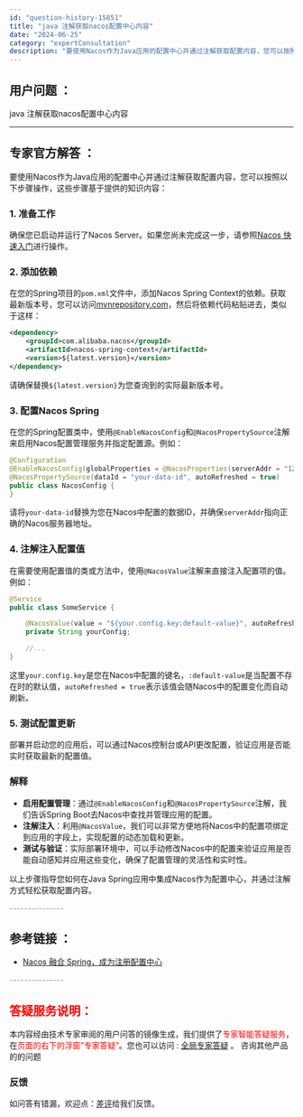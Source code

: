 ```yaml
---
id: "question-history-15851"
title: "java 注解获取nacos配置中心内容"
date: "2024-06-25"
category: "expertConsultation"
description: "要使用Nacos作为Java应用的配置中心并通过注解获取配置内容，您可以按照以下步骤操作，这些步骤基于提供的知识内容：### 1. 准备工作确保您已启动并运行了Nacos Server。如果您尚未完成这一步，请参照[Nacos 快速入门](../quickstart/quick-start.md)进"
---
```


## 用户问题 ： 
 java 注解获取nacos配置中心内容  

---------------
## 专家官方解答 ：

要使用Nacos作为Java应用的配置中心并通过注解获取配置内容，您可以按照以下步骤操作，这些步骤基于提供的知识内容：

### 1. 准备工作
确保您已启动并运行了Nacos Server。如果您尚未完成这一步，请参照[Nacos 快速入门](../quickstart/quick-start.md)进行操作。

### 2. 添加依赖
在您的Spring项目的`pom.xml`文件中，添加Nacos Spring Context的依赖。获取最新版本号，您可以访问[mvnrepository.com](https://mvnrepository.com/artifact/com.alibaba.nacos/nacos-spring-context)，然后将依赖代码粘贴进去，类似于这样：

```xml
<dependency>
    <groupId>com.alibaba.nacos</groupId>
    <artifactId>nacos-spring-context</artifactId>
    <version>${latest.version}</version>
</dependency>
```

请确保替换`${latest.version}`为您查询到的实际最新版本号。

### 3. 配置Nacos Spring
在您的Spring配置类中，使用`@EnableNacosConfig`和`@NacosPropertySource`注解来启用Nacos配置管理服务并指定配置源。例如：

```java
@Configuration
@EnableNacosConfig(globalProperties = @NacosProperties(serverAddr = "127.0.0.1:8848"))
@NacosPropertySource(dataId = "your-data-id", autoRefreshed = true)
public class NacosConfig {
}
```
请将`your-data-id`替换为您在Nacos中配置的数据ID，并确保`serverAddr`指向正确的Nacos服务器地址。

### 4. 注解注入配置值
在需要使用配置值的类或方法中，使用`@NacosValue`注解来直接注入配置项的值。例如：

```java
@Service
public class SomeService {

    @NacosValue(value = "${your.config.key:default-value}", autoRefreshed = true)
    private String yourConfig;

    //...
}
```
这里`your.config.key`是您在Nacos中配置的键名，`:default-value`是当配置不存在时的默认值，`autoRefreshed = true`表示该值会随Nacos中的配置变化而自动刷新。

### 5. 测试配置更新
部署并启动您的应用后，可以通过Nacos控制台或API更改配置，验证应用是否能实时获取最新的配置值。

### 解释
- **启用配置管理**：通过`@EnableNacosConfig`和`@NacosPropertySource`注解，我们告诉Spring Boot去Nacos中查找并管理应用的配置。
- **注解注入**：利用`@NacosValue`，我们可以非常方便地将Nacos中的配置项绑定到应用的字段上，实现配置的动态加载和更新。
- **测试与验证**：实际部署环境中，可以手动修改Nacos中的配置来验证应用是否能自动感知并应用这些变化，确保了配置管理的灵活性和实时性。

以上步骤指导您如何在Java Spring应用中集成Nacos作为配置中心，并通过注解方式轻松获取配置内容。


<font color="#949494">---------------</font> 


## 参考链接 ：

* [Nacos 融合 Spring，成为注册配置中心](https://nacos.io/docs/latest/ecology/use-nacos-with-spring)


 <font color="#949494">---------------</font> 
 


## <font color="#FF0000">答疑服务说明：</font> 

本内容经由技术专家审阅的用户问答的镜像生成，我们提供了<font color="#FF0000">专家智能答疑服务</font>，在<font color="#FF0000">页面的右下的浮窗”专家答疑“</font>。您也可以访问 : [全局专家答疑](https://answer.opensource.alibaba.com/docs/intro) 。 咨询其他产品的的问题

### 反馈
如问答有错漏，欢迎点：[差评](https://ai.nacos.io/user/feedbackByEnhancerGradePOJOID?enhancerGradePOJOId=15867)给我们反馈。
